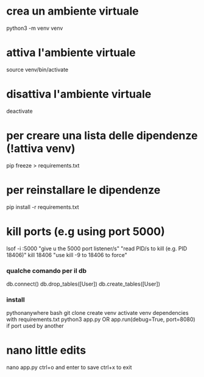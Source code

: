 # crea un ambiente virtuale
python3 -m venv venv
# attiva l'ambiente virtuale
source venv/bin/activate
# disattiva l'ambiente virtuale
deactivate
# per creare una lista delle dipendenze (!attiva venv)
pip freeze > requirements.txt
# per reinstallare le dipendenze
pip install -r requirements.txt
# kill ports (e.g using port 5000)
lsof -i :5000
"give u the 5000 port listener/s"
"read PID/s to kill (e.g. PID 18406)"
kill 18406
"use kill -9 to 18406 to force"


### qualche comando per il db
db.connect()
db.drop_tables([User])
db.create_tables([User])

### install
pythonanywhere
bash
git clone
create venv
activate venv
dependencies with requirements.txt
python3 app.py OR app.run(debug=True, port=8080) if port used by another

# nano little edits
nano app.py
ctrl+o and enter to save
ctrl+x to exit

